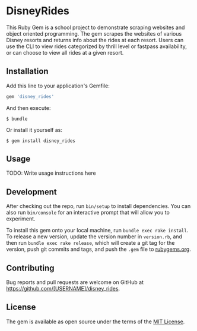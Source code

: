 # DisneyRides

This Ruby Gem is a school project to demonstrate scraping websites and object oriented programming. The gem scrapes the websites of various Disney resorts and returns info about the rides at each resort. Users can use the CLI to view rides categorized by thrill level or fastpass availability, or can choose to view all rides at a given resort.

## Installation

Add this line to your application's Gemfile:

```ruby
gem 'disney_rides'
```

And then execute:

    $ bundle

Or install it yourself as:

    $ gem install disney_rides

## Usage

TODO: Write usage instructions here

## Development

After checking out the repo, run `bin/setup` to install dependencies. You can also run `bin/console` for an interactive prompt that will allow you to experiment.

To install this gem onto your local machine, run `bundle exec rake install`. To release a new version, update the version number in `version.rb`, and then run `bundle exec rake release`, which will create a git tag for the version, push git commits and tags, and push the `.gem` file to [rubygems.org](https://rubygems.org).

## Contributing

Bug reports and pull requests are welcome on GitHub at https://github.com/[USERNAME]/disney_rides.

## License

The gem is available as open source under the terms of the [MIT License](https://opensource.org/licenses/MIT).
